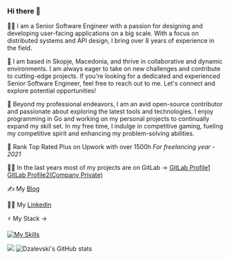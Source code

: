 ### Hi there 👋

 👨‍💻 I am a Senior Software Engineer with a passion for designing and developing user-facing applications on a big scale. With a focus on distributed systems and API design, I bring over 8 years of experience in the field. 

🔭 I am based in Skopje, Macedonia, and thrive in collaborative and dynamic environments. I am always eager to take on new challenges and contribute to cutting-edge projects. If you're looking for a dedicated and experienced Senior Software Engineer, feel free to reach out to me. Let's connect and explore potential opportunities!
 
🌱 Beyond my professional endeavors, I am an avid open-source contributor and passionate about exploring the latest tools and technologies. I enjoy programming in Go and working on my personal projects to continually expand my skill set. In my free time, I indulge in competitive gaming, fueling my competitive spirit and enhancing my problem-solving abilities. 
 
 🔭 Rank Top Rated Plus on Upwork with over 1500h *For freelancing year - 2021*

👨‍💻 In the last years most of my projects are on GitLab -> [GitLab Profile1](https://gitlab.com/djale1k)  [GitLab Profile2(Company Private)](https://gitlab.com/darkodjalevski) 
 
✍️ My [Blog](https://darkodjalevski.me/)  

👨‍💻 My [Linkedin](https://www.linkedin.com/in/darkodjalevski/)

 ⚡ My Stack -> 
 
 [![My Skills](https://skillicons.dev/icons?i=go,aws,gcp,terraform,cloudflare,kubernetes,postgres,grafana,githubactions,bots&perline=5)](https://skillicons.dev) 

[![](https://streak-stats.demolab.com?user=djale1k&theme=dark&fire=3269EB&ring=1D61EB&currStreakLabel=247AEB)](https://git.io/streak-stats)  ![Dzalevski's GitHub stats](https://github-readme-stats.vercel.app/api?username=djale1k&show_icons=true&theme=transparent)
<!--https://darkodjalevski.me/
**Dzalevski/Dzalevski** is a ✨ _special_ ✨ repository because its `README.md` (this file) appears on your GitHub profile.

Here are some ideas to get you started:

- 🔭 I’m currently working on ...
- 🌱 I’m currently learning ...
- 👯 I’m looking to collaborate on ...
- 🤔 I’m looking for help with ...
- 💬 Ask me about ...
- 📫 How to reach me: ...
- 😄 Pronouns: ...
- ⚡ Fun fact: ...
-->
